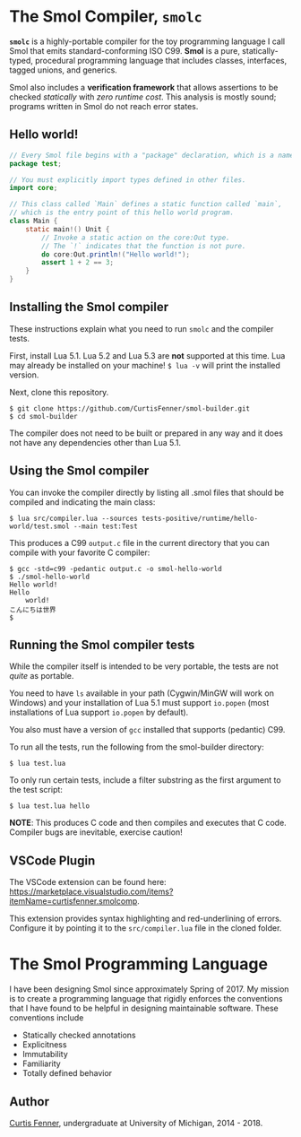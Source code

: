 # The Smol Compiler, `smolc`

**`smolc`** is a highly-portable compiler for the toy programming language I
call Smol that emits standard-conforming ISO C99.
**Smol** is a pure, statically-typed, procedural programming language that
includes classes, interfaces, tagged unions, and generics.

Smol also includes a **verification framework** that allows assertions to be
checked *statically* with *zero runtime cost*. This analysis is mostly sound;
programs written in Smol do not reach error states.

## Hello world!

```java
// Every Smol file begins with a "package" declaration, which is a namespace.
package test;

// You must explicitly import types defined in other files.
import core;

// This class called `Main` defines a static function called `main`,
// which is the entry point of this hello world program.
class Main {
	static main!() Unit {
		// Invoke a static action on the core:Out type.
		// The `!` indicates that the function is not pure.
		do core:Out.println!("Hello world!");
		assert 1 + 2 == 3;
	}
}
```

## Installing the Smol compiler

These instructions explain what you need to run `smolc` and the compiler tests.

First, install Lua 5.1. Lua 5.2 and Lua 5.3 are **not** supported at this time.
Lua may already be installed on your machine! `$ lua -v` will print the
installed version.

Next, clone this repository.

```
$ git clone https://github.com/CurtisFenner/smol-builder.git
$ cd smol-builder
```

The compiler does not need to be built or prepared in any way and it does not
have any dependencies other than Lua 5.1.

## Using the Smol compiler

You can invoke the compiler directly by listing all .smol files that should be
compiled and indicating the main class:

```
$ lua src/compiler.lua --sources tests-positive/runtime/hello-world/test.smol --main test:Test
```

This produces a C99 `output.c` file in the current directory that you can
compile with your favorite C compiler:

```
$ gcc -std=c99 -pedantic output.c -o smol-hello-world
$ ./smol-hello-world
Hello world!
Hello
	world!
こんにちは世界
$
```

## Running the Smol compiler tests

While the compiler itself is intended to be very portable, the tests are not
*quite* as portable.

You need to have `ls` available in your path (Cygwin/MinGW will work on Windows)
and your installation of Lua 5.1 must support `io.popen`
(most installations of Lua support `io.popen` by default).

You also must have a version of `gcc` installed that supports (pedantic) C99.

To run all the tests, run the following from the smol-builder directory:

```
$ lua test.lua
```

To only run certain tests, include a filter substring as the first argument to
the test script:

```
$ lua test.lua hello
```

**NOTE**: This produces C code and then compiles and executes that C code.
Compiler bugs are inevitable, exercise caution!

## VSCode Plugin

The VSCode extension can be found here:
https://marketplace.visualstudio.com/items?itemName=curtisfenner.smolcomp.

This extension provides syntax highlighting and red-underlining of errors.
Configure it by pointing it to the `src/compiler.lua` file in the cloned folder.

# The Smol Programming Language

I have been designing Smol since approximately Spring of 2017.
My mission is to create a programming language that rigidly enforces the
conventions that I have found to be helpful
in designing maintainable software. These conventions include
* Statically checked annotations
* Explicitness
* Immutability
* Familiarity
* Totally defined behavior

## Author

[Curtis Fenner](http://curtisfenner.com),
undergraduate at University of Michigan, 2014 - 2018.
